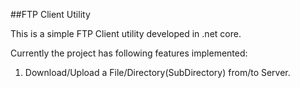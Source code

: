 ##FTP Client Utility

This is a simple FTP Client utility developed in .net core. 

Currently the project has following features implemented:
  1) Download/Upload a File/Directory(SubDirectory) from/to Server.
 
  
